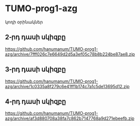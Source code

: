 # TUMO-prog1-azg
կոդի օրինակներ 

## 2֊րդ դասի սկիզբը
https://github.com/hanumanum/TUMO-prog1-azg/archive/7fff026c7e6649d2d5a3ef05c78b8b224be87ae8.zip

## 3֊րդ դասի սկիզբը
https://github.com/hanumanum/TUMO-prog1-azg/archive/1c0335a8f279c6e41ff1b174c7a1c5de13695d12.zip

## 4֊րդ դասի սկիզբը
https://github.com/hanumanum/TUMO-prog1-azg/archive/af3d880708a38fa7c862b7147768a9d271ebeefb.zip

